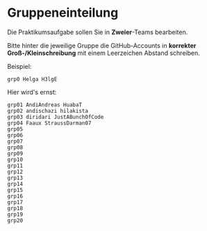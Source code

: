 # Gruppeneinteilung

Die Praktikumsaufgabe sollen Sie in **Zweier**-Teams bearbeiten.

Bitte hinter die jeweilige Gruppe die GitHub-Accounts in **korrekter Groß-/Kleinschreibung** mit einem Leerzeichen Abstand schreiben.

Beispiel:

    grp0 Helga H3lgE

Hier wird's ernst:

    grp01 AndiAndreas HuabaT
    grp02 andischazi hilakista
    grp03 diridari JustABunchOfCode 
    grp04 Faaux StraussDarman07
    grp05
    grp06
    grp07
    grp08
    grp09
    grp10
    grp11
    grp12
    grp13
    grp14
    grp15
    grp16
    grp17
    grp18
    grp19
    grp20